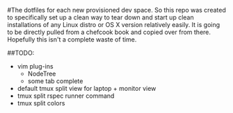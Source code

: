 #The dotfiles for each new provisioned dev space.
So this repo was created to specifically set up a clean way to tear down and start up clean installations of any Linux distro or OS X version relatively easily. It is going to be directly pulled from a chefcook book and copied over from there. Hopefully this isn't a complete waste of time.

##TODO:
* vim plug-ins
  * NodeTree
  * some tab complete
* default tmux split view for laptop + monitor view
* tmux split rspec runner command
* tmux split colors
